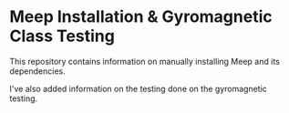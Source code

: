 # Meep Installation & Gyromagnetic Class Testing

This repository contains information on manually installing Meep and its dependencies.

I've also added information on the testing done on the gyromagnetic testing. 
